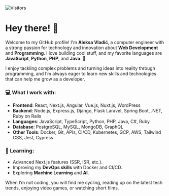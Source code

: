 ![Visitors](https://komarev.com/ghpvc/?username=aleksavlad&label=Visitors&color=0e75b6&style=flat)

# Hey there! 👋

Welcome to my GitHub profile! I'm **Aleksa Vladić**, a computer engineer with a strong passion for technology and innovation about **Web Development** and **Programming**. I love building cool stuff, and my favorite languages are **JavaScript**, **Python**, **PHP**, and **Java**. 🌟

I enjoy tackling complex problems and turning ideas into reality through programming, and I’m always eager to learn new skills and technologies that can help me grow as a developer.


### 💻 What I work with:
- **Frontend**: React, Next.js, Angular, Vue.js, Nuxt.js, WordPress
- **Backend**: Node.js, Express.js, Django, Flask Laravel, Spring Boot, .NET, Ruby on Rails
- **Languages**: JavaScript, TypeScript, Python, PHP, Java, C#, Ruby
- **Database**: PostgreSQL, MySQL, MongoDB, GraphQL
- **Other Tools**: Docker, Git, APIs, CI/CD, Kubernetes, GCP, AWS, Tailwind CSS, Jest, Cypress

<!--
### 🌐 Comprehensive Services:
- Software Solutions
- Frontend Development
- Backend Development
- Data Analytics and Visualization
- Performance Optimization
- Real-Time Applications
- SEO Optimization
- Cloud Deployment
-->

### 🧠 Learning:
- Advanced Next.js features (SSR, ISR, etc.).
- Improving my **DevOps skills** with Docker and CI/CD.
- Exploring **Machine Learning** and **AI**.

When I’m not coding, you will find me cycling, reading up on the latest tech trends, enjoying video games, or watching short films.
